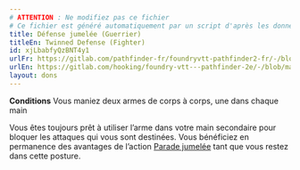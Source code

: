 ```yaml
---
# ATTENTION : Ne modifiez pas ce fichier
# Ce fichier est généré automatiquement par un script d'après les données du module Foundry VTT officiel et de sa traduction
title: Défense jumelée (Guerrier)
titleEn: Twinned Defense (Fighter)
id: xjLbabfyQzBNT4y1
urlFr: https://gitlab.com/pathfinder-fr/foundryvtt-pathfinder2-fr/-/blob/master/data/feats/xjLbabfyQzBNT4y1.htm
urlEn: https://gitlab.com/hooking/foundry-vtt---pathfinder-2e/-/blob/master/packs/data/feats.db/twinned-defense-fighter.json
layout: dons
---
```

**Conditions** Vous maniez deux armes de corps à corps, une dans chaque main

Vous êtes toujours prêt à utiliser l’arme dans votre main secondaire pour bloquer les attaques qui vous sont destinées. Vous bénéficiez en permanence des avantages de l’action [Parade jumelée](parade-jumelée.html) tant que vous restez dans cette posture.
